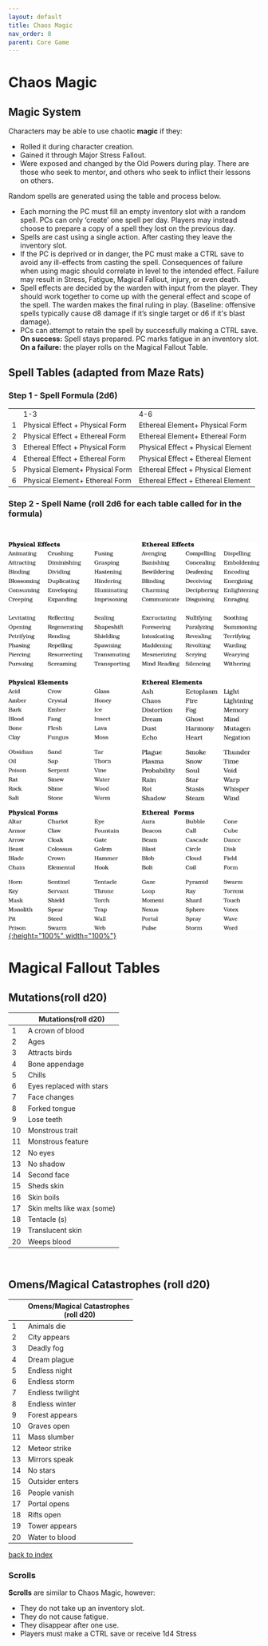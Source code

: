 ```yaml
---
layout: default
title: Chaos Magic
nav_order: 8
parent: Core Game
---
```


# Chaos Magic

## Magic System
Characters may be able to use chaotic **magic** if they:
- Rolled it during character creation.
- Gained it through Major Stress Fallout.
- Were exposed and changed by the Old Powers during play. There are those who seek to mentor, and others who seek to inflict their lessons on others.

Random spells are generated using the table and process below.
- Each morning the PC must fill an empty inventory slot with a random spell. PCs can only ‘create’ one spell per day. Players may instead choose to prepare a copy of a spell they lost on the previous day.
- Spells are cast using a single action. After casting they leave the inventory slot.
- If the PC is deprived or in danger, the PC must make a CTRL save to avoid any ill-effects from casting the spell. Consequences of failure when using magic should correlate in level to the intended effect. Failure may result in Stress, Fatigue, Magical Fallout, injury, or even death.
- Spell effects are decided by the warden with input from the player. They should work together to come up with the general effect and scope of the spell. The warden makes the final ruling in play. (Baseline: offensive spells typically cause d8 damage if it’s single target or d6 if it's blast damage).
- PCs can attempt to retain the spell by successfully making a CTRL save.
**On success:** Spell stays prepared. PC marks fatigue in an inventory slot.
**On a failure:** the player rolls on the Magical Fallout Table.

## Spell Tables (adapted from Maze Rats)

### Step 1 - Spell Formula (2d6)

|   |                             |                                 |
|---|---------------------------------|------------------------------------|
|   | 1-3                             | 4-6                                |
| 1 | Physical Effect + Physical Form | Ethereal Element+ Physical Form    |
| 2 | Physical Effect + Ethereal Form | Ethereal Element+ Ethereal Form    |
| 3 | Ethereal Effect + Physical Form | Physical Effect + Physical Element |
| 4 | Ethereal Effect + Ethereal Form | Physical Effect + Ethereal Element |
| 5 | Physical Element+ Physical Form | Ethereal Effect + Physical Element |
| 6 | Physical Element+ Ethereal Form | Ethereal Effect + Ethereal Element |


### Step 2 - Spell Name (roll 2d6 for each table called for in the formula)

<br>

[![Alt text](/img/magic.svg "Click to embiggen"){:height="100%" width="100%"}](/img/magic.svg)

# Magical Fallout Tables
## **Mutations(roll d20)**

|    | Mutations(roll d20)        |
|----|----------------------------|
| 1  | A crown of blood           |
| 2  | Ages                       |
| 3  | Attracts birds             |
| 4  | Bone appendage             |
| 5  | Chills                     |
| 6  | Eyes replaced with stars   |
| 7  | Face changes               |
| 8  | Forked tongue              |
| 9  | Lose teeth                 |
| 10 | Monstrous trait            |
| 11 | Monstrous feature          |
| 12 | No eyes                    |
| 13 | No shadow                  |
| 14 | Second face                |
| 15 | Sheds skin                 |
| 16 | Skin boils                 |
| 17 | Skin melts like wax (some) |
| 18 | Tentacle (s)               |
| 19 | Translucent skin           |
| 20 | Weeps blood                |

<br>

## **Omens/Magical Catastrophes (roll d20)**

|  |   Omens/Magical Catastrophes<br> (roll d20)                  |
|---------|----------------------------|
| 1       | Animals die                |
| 2       | City appears               |
| 3       | Deadly fog                 |
| 4       | Dream plague               |
| 5       | Endless night              |
| 6       | Endless storm              |
| 7       | Endless twilight           |
| 8       | Endless winter             |
| 9       | Forest appears             |
| 10      | Graves open                |
| 11      | Mass slumber               |
| 12      | Meteor strike              |
| 13      | Mirrors speak              |
| 14      | No stars                   |
| 15      | Outsider enters            |
| 16      | People vanish              |
| 17      | Portal opens               |
| 18      | Rifts open                 |
| 19      | Tower appears              |
| 20      | Water to blood             |

[back to index](#index)
<p></p>

### Scrolls
**Scrolls** are similar to Chaos Magic, however:
- They do not take up an inventory slot.
- They do not cause fatigue.
- They disappear after one use.
- Players must make a CTRL save or receive 1d4 Stress
